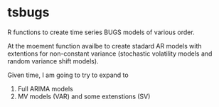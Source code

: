 tsbugs
======
R functions to create time series BUGS models of various order.

At the moement function availbe to create stadard AR models with extentions for non-constant variance (stochastic volatility models and random variance shift models).

Given time, I am going to try to expand to

  1) Full ARIMA models
  2) MV models (VAR) and some extenstions (SV)
